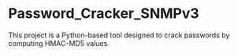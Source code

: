 # Password_Cracker_SNMPv3
This project is a Python-based tool designed to crack passwords by computing HMAC-MD5 values.
